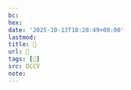 ```yaml
---
bc:
hex:
date: '2025-10-13T10:28:49+08:00'
lastmod:
title: 􅘏
url: 􅘏
tags: [𩽵]
src: DCCV
note:
---
```

